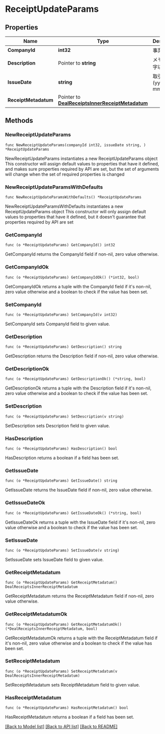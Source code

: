 # ReceiptUpdateParams

## Properties

Name | Type | Description | Notes
------------ | ------------- | ------------- | -------------
**CompanyId** | **int32** | 事業所ID | 
**Description** | Pointer to **string** | メモ (255文字以内) | [optional] 
**IssueDate** | **string** | 取引日 (yyyy-mm-dd) | 
**ReceiptMetadatum** | Pointer to [**DealReceiptsInnerReceiptMetadatum**](DealReceiptsInnerReceiptMetadatum.md) |  | [optional] 

## Methods

### NewReceiptUpdateParams

`func NewReceiptUpdateParams(companyId int32, issueDate string, ) *ReceiptUpdateParams`

NewReceiptUpdateParams instantiates a new ReceiptUpdateParams object
This constructor will assign default values to properties that have it defined,
and makes sure properties required by API are set, but the set of arguments
will change when the set of required properties is changed

### NewReceiptUpdateParamsWithDefaults

`func NewReceiptUpdateParamsWithDefaults() *ReceiptUpdateParams`

NewReceiptUpdateParamsWithDefaults instantiates a new ReceiptUpdateParams object
This constructor will only assign default values to properties that have it defined,
but it doesn't guarantee that properties required by API are set

### GetCompanyId

`func (o *ReceiptUpdateParams) GetCompanyId() int32`

GetCompanyId returns the CompanyId field if non-nil, zero value otherwise.

### GetCompanyIdOk

`func (o *ReceiptUpdateParams) GetCompanyIdOk() (*int32, bool)`

GetCompanyIdOk returns a tuple with the CompanyId field if it's non-nil, zero value otherwise
and a boolean to check if the value has been set.

### SetCompanyId

`func (o *ReceiptUpdateParams) SetCompanyId(v int32)`

SetCompanyId sets CompanyId field to given value.


### GetDescription

`func (o *ReceiptUpdateParams) GetDescription() string`

GetDescription returns the Description field if non-nil, zero value otherwise.

### GetDescriptionOk

`func (o *ReceiptUpdateParams) GetDescriptionOk() (*string, bool)`

GetDescriptionOk returns a tuple with the Description field if it's non-nil, zero value otherwise
and a boolean to check if the value has been set.

### SetDescription

`func (o *ReceiptUpdateParams) SetDescription(v string)`

SetDescription sets Description field to given value.

### HasDescription

`func (o *ReceiptUpdateParams) HasDescription() bool`

HasDescription returns a boolean if a field has been set.

### GetIssueDate

`func (o *ReceiptUpdateParams) GetIssueDate() string`

GetIssueDate returns the IssueDate field if non-nil, zero value otherwise.

### GetIssueDateOk

`func (o *ReceiptUpdateParams) GetIssueDateOk() (*string, bool)`

GetIssueDateOk returns a tuple with the IssueDate field if it's non-nil, zero value otherwise
and a boolean to check if the value has been set.

### SetIssueDate

`func (o *ReceiptUpdateParams) SetIssueDate(v string)`

SetIssueDate sets IssueDate field to given value.


### GetReceiptMetadatum

`func (o *ReceiptUpdateParams) GetReceiptMetadatum() DealReceiptsInnerReceiptMetadatum`

GetReceiptMetadatum returns the ReceiptMetadatum field if non-nil, zero value otherwise.

### GetReceiptMetadatumOk

`func (o *ReceiptUpdateParams) GetReceiptMetadatumOk() (*DealReceiptsInnerReceiptMetadatum, bool)`

GetReceiptMetadatumOk returns a tuple with the ReceiptMetadatum field if it's non-nil, zero value otherwise
and a boolean to check if the value has been set.

### SetReceiptMetadatum

`func (o *ReceiptUpdateParams) SetReceiptMetadatum(v DealReceiptsInnerReceiptMetadatum)`

SetReceiptMetadatum sets ReceiptMetadatum field to given value.

### HasReceiptMetadatum

`func (o *ReceiptUpdateParams) HasReceiptMetadatum() bool`

HasReceiptMetadatum returns a boolean if a field has been set.


[[Back to Model list]](../README.md#documentation-for-models) [[Back to API list]](../README.md#documentation-for-api-endpoints) [[Back to README]](../README.md)


